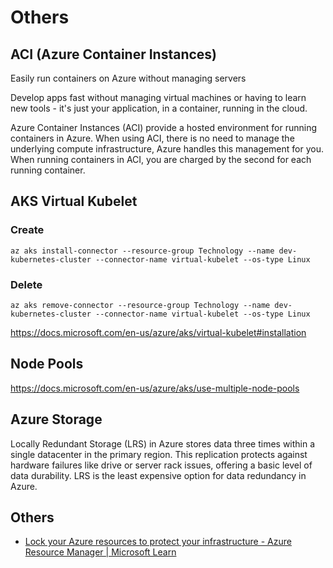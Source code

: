 # Others

## ACI (Azure Container Instances)

Easily run containers on Azure without managing servers

Develop apps fast without managing virtual machines or having to learn new tools - it's just your application, in a container, running in the cloud.

Azure Container Instances (ACI) provide a hosted environment for running containers in Azure. When using ACI, there is no need to manage the underlying compute infrastructure, Azure handles this management for you. When running containers in ACI, you are charged by the second for each running container.

## AKS Virtual Kubelet

### Create

`az aks install-connector --resource-group Technology --name dev-kubernetes-cluster --connector-name virtual-kubelet --os-type Linux`

### Delete

`az aks remove-connector --resource-group Technology --name dev-kubernetes-cluster --connector-name virtual-kubelet --os-type Linux`

https://docs.microsoft.com/en-us/azure/aks/virtual-kubelet#installation

## Node Pools

https://docs.microsoft.com/en-us/azure/aks/use-multiple-node-pools

## Azure Storage

Locally Redundant Storage (LRS) in Azure stores data three times within a single datacenter in the primary region. This replication protects against hardware failures like drive or server rack issues, offering a basic level of data durability. LRS is the least expensive option for data redundancy in Azure.

## Others

- [Lock your Azure resources to protect your infrastructure - Azure Resource Manager \| Microsoft Learn](https://learn.microsoft.com/en-us/azure/azure-resource-manager/management/lock-resources?tabs=json)
